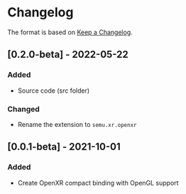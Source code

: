 # Changelog

The format is based on [Keep a Changelog](https://keepachangelog.com/en/1.0.0/).

## [0.2.0-beta] - 2022-05-22
### Added
- Source code (src folder)

### Changed
- Rename the extension to `semu.xr.openxr`

## [0.0.1-beta] - 2021-10-01
### Added
- Create OpenXR compact binding with OpenGL support 
